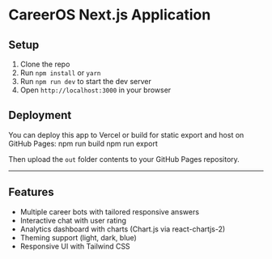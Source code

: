 # CareerOS Next.js Application

## Setup

1. Clone the repo
2. Run `npm install` or `yarn`
3. Run `npm run dev` to start the dev server
4. Open `http://localhost:3000` in your browser

## Deployment

You can deploy this app to Vercel or build for static export and host on GitHub Pages:
npm run build npm run export


Then upload the `out` folder contents to your GitHub Pages repository.

---

## Features

- Multiple career bots with tailored responsive answers
- Interactive chat with user rating
- Analytics dashboard with charts (Chart.js via react-chartjs-2)
- Theming support (light, dark, blue)
- Responsive UI with Tailwind CSS

